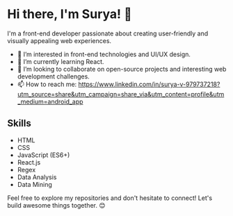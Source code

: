 # Hi there, I'm Surya! 👋

I'm a front-end developer passionate about creating user-friendly and visually appealing web experiences.

- 👀 I’m interested in front-end technologies and UI/UX design.
- 🌱 I’m currently learning React.
- 💞️ I’m looking to collaborate on open-source projects and interesting web development challenges.
- 📫 How to reach me: https://www.linkedin.com/in/surya-v-979737218?utm_source=share&utm_campaign=share_via&utm_content=profile&utm_medium=android_app

## Skills

- HTML
- CSS 
- JavaScript (ES6+)
- React.js
- Regex
- Data Analysis
- Data Mining

Feel free to explore my repositories and don't hesitate to connect! Let's build awesome things together. 😊
